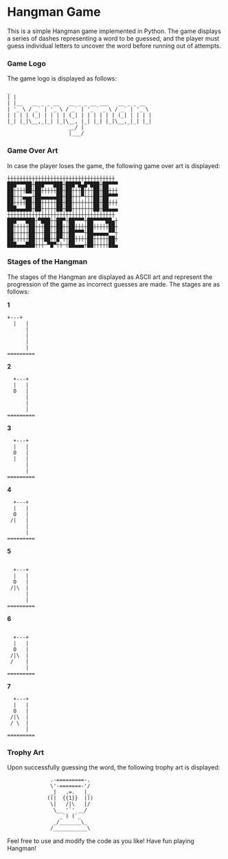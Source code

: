 # Hangman Game

This is a simple Hangman game implemented in Python. The game displays a series of dashes representing a word to be guessed, and the player must guess individual letters to uncover the word before running out of attempts.


### Game Logo

The game logo is displayed as follows:

```
_                                             
| |                                            
| |__   __ _ _ __   __ _ _ __ ___   __ _ _ __  
| '_ \ / _` | '_ \ / _` | '_ ` _ \ / _` | '_ \ 
| | | | (_| | | | | (_| | | | | | | (_| | | | |
|_| |_|\__,_|_| |_|\__, |_| |_| |_|\__,_|_| |_|
                    __/ |                      
                    |___/

```

### Game Over Art

In case the player loses the game, the following game over art is displayed:

```
┼┼┼┼┼┼┼┼┼┼┼┼┼┼┼┼┼┼┼┼┼┼┼┼┼┼┼┼┼┼┼┼┼┼┼
███▀▀▀██┼███▀▀▀███┼███▀█▄█▀███┼██▀▀▀
██┼┼┼┼██┼██┼┼┼┼┼██┼██┼┼┼█┼┼┼██┼██┼┼┼
██┼┼┼▄▄▄┼██▄▄▄▄▄██┼██┼┼┼▀┼┼┼██┼██▀▀▀
██┼┼┼┼██┼██┼┼┼┼┼██┼██┼┼┼┼┼┼┼██┼██┼┼┼
███▄▄▄██┼██┼┼┼┼┼██┼██┼┼┼┼┼┼┼██┼██▄▄▄
┼┼┼┼┼┼┼┼┼┼┼┼┼┼┼┼┼┼┼┼┼┼┼┼┼┼┼┼┼┼┼┼┼┼┼
███▀▀▀███┼▀███┼┼██▀┼██▀▀▀┼██▀▀▀▀██▄┼
██┼┼┼┼┼██┼┼┼██┼┼██┼┼██┼┼┼┼██┼┼┼┼┼██┼
██┼┼┼┼┼██┼┼┼██┼┼██┼┼██▀▀▀┼██▄▄▄▄▄▀▀┼
██┼┼┼┼┼██┼┼┼██┼┼█▀┼┼██┼┼┼┼██┼┼┼┼┼██┼
███▄▄▄███┼┼┼─▀█▀┼┼─┼██▄▄▄┼██┼┼┼┼┼██▄

```

### Stages of the Hangman

The stages of the Hangman are displayed as ASCII art and represent the progression of the game as incorrect guesses are made. The stages are as follows:

**1**

```
+---+
  |   |
      |
      |
      |
      |
=========

```

**2**

```
  +---+
  |   |
  O   |
      |
      |
      |
=========

```

**3**

```
  +---+
  |   |
  O   |
  |   |
      |
      |
=========
```

**4**

```
  +---+
  |   |
  O   |
 /|   |
      |
      |
=========

```

**5**

```

  +---+
  |   |
  O   |
 /|\  |
      |
      |
=========

```

**6**

```

  +---+
  |   |
  O   |
 /|\  |
 /    |
      |
=========

```

**7**

```
  +---+
  |   |
  O   |
 /|\  |
 / \  |
      |
=========
```

### Trophy Art

Upon successfully guessing the word, the following trophy art is displayed:

```
              .-=========-.
              \'-=======-'/
              _|   .=.   |_
             ((|  {{1}}  |))
              \|   /|\   |/
               \__ '`' __/
                 _`) (`_
               _/_______\_
              /___________\

```

Feel free to use and modify the code as you like! Have fun playing Hangman!







